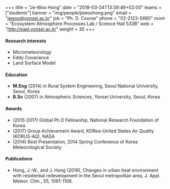 ﻿+++
title = "Je-Woo Hong"
date = "2018-03-24T13:39:46+02:00"
teams = ["students"]
banner = "img/people/jewoohong.png"
email = "jewoo@yonsei.ac.kr"
job = "Ph. D. Course"
phone = "02-2123-5680"
room = "Ecosystem-Atmosphere Processes Lab / Science Hall 533B"
web = "http://eapl.yonsei.ac.kr"
weight = 30
+++

#### Research interests
+ Micrometeorology
+ Eddy Covariance
+ Land Surface Model

#### Education
 + **M.Eng** (2014) in Rural System Engineering, Seoul National University, Seoul, Korea
 + **B.Sc** (2007) in Atmospheric Sciences, Yonsei University, Seoul, Korea

#### Awards
 + (2015-2017) Global Ph.D Fellowship, National Research Foundation of Korea
 + (2017) Group Achievement Award, KORea-United States Air Quality (KORUS-AQ), NASA
 + (2014) Best Presentation, 2014 Spring Conference of Korea Meteorological Society


#### Publications
+ Hong, J.-W., and J. Hong (2016), Changes in urban heat environment with residential redevelopment in the Seoul metropolitan area, J. Appl. Meteor. Clim., 55, 1091-1106.
